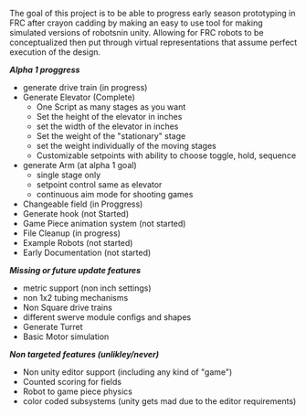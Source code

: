 The goal of this project is to be able to progress early season prototyping in FRC after crayon cadding by making an easy to use tool for making simulated versions of robotsnin unity. Allowing for FRC robots to be conceptualized then put through virtual representations that assume perfect execution of the design.

***Alpha 1 proggress***
- generate drive train (in progress)
- Generate Elevator (Complete)
    - One Script as many stages as you want
    - Set the height of the elevator in inches
    - set the width of the elevator in inches
    - Set the weight of the "stationary" stage
    - set the weight individually of the moving stages
    - Customizable setpoints with ability to choose toggle, hold, sequence
- generate Arm (at alpha 1 goal)
    - single stage only
    - setpoint control same as elevator
    - continuous aim mode for shooting games
- Changeable field (in Proggress)
- Generate hook (not Started)
- Game Piece animation system (not started)
- File Cleanup (in progress)
- Example Robots (not started)
- Early Documentation (not started)

***Missing or future update features***
- metric support (non inch settings)
- non 1x2 tubing mechanisms
- Non Square drive trains
- different swerve module configs and shapes
- Generate Turret
- Basic Motor simulation

***Non targeted features (unlikley/never)***
- Non unity editor support (including any kind of "game")
- Counted scoring for fields
- Robot to game piece physics
- color coded subsystems (unity gets mad due to the editor requirements)
